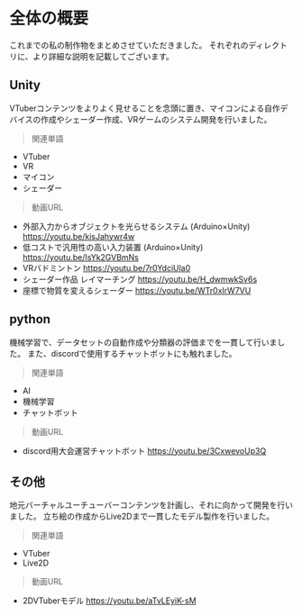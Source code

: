 # 全体の概要
これまでの私の制作物をまとめさせていただきました。
それぞれのディレクトリに、より詳細な説明を記載してございます。
## Unity
VTuberコンテンツをよりよく見せることを念頭に置き、マイコンによる自作デバイスの作成やシェーダー作成、VRゲームのシステム開発を行いました。
 > 関連単語
 - VTuber
 - VR
 - マイコン
 - シェーダー
 > 動画URL
- 外部入力からオブジェクトを光らせるシステム (Arduino×Unity)
https://youtu.be/kisJahywr4w
- 低コストで汎用性の高い入力装置 (Arduino×Unity)
https://youtu.be/IsYk2GVBmNs
- VRバドミントン 
https://youtu.be/7r0YdciUla0
- シェーダー作品 レイマーチング
https://youtu.be/H_dwmwkSv6s
- 座標で物質を変えるシェーダー
https://youtu.be/WTr0xIrW7VU
 ## python
機械学習で、データセットの自動作成や分類器の評価までを一貫して行いました。
また、discordで使用するチャットボットにも触れました。
>関連単語
- AI
- 機械学習
- チャットボット
>動画URL
- discord用大会運営チャットボット
https://youtu.be/3CxwevoUp3Q
## その他
地元バーチャルユーチューバーコンテンツを計画し、それに向かって開発を行いました。
立ち絵の作成からLive2Dまで一貫したモデル製作を行いました。
> 関連単語
- VTuber
- Live2D
> 動画URL
- 2DVTuberモデル
https://youtu.be/aTvLEyiK-sM